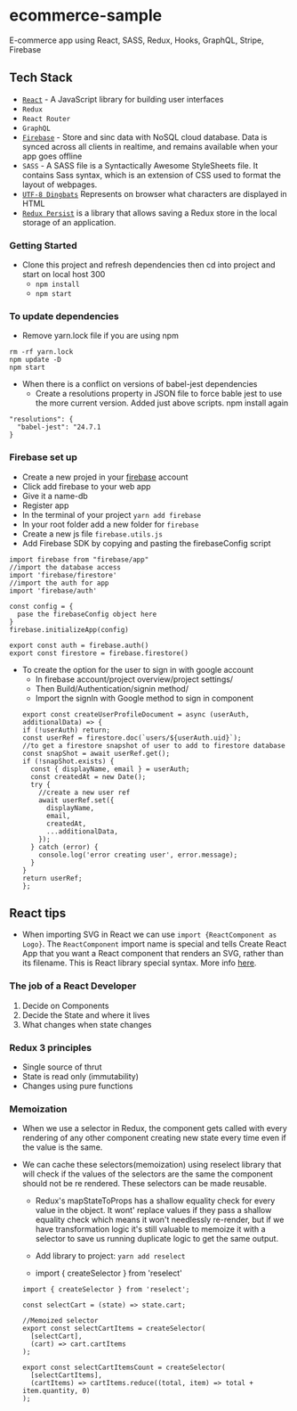 # ecommerce-sample

E-commerce app using React, SASS, Redux, Hooks, GraphQL, Stripe, Firebase

## Tech Stack

- [`React`](https://reactjs.org/) - A JavaScript library for building user interfaces
- `Redux`
- `React Router`
- `GraphQL`
- [`Firebase`](https://firebase.google.com/docs/database) - Store and sinc data with NoSQL cloud database. Data is synced across all clients in realtime, and remains available when your app goes offline
- `SASS` - A SASS file is a Syntactically Awesome StyleSheets file. It contains Sass syntax, which is an extension of CSS used to format the layout of webpages.
- [`UTF-8 Dingbats`](https://www.w3schools.com/charsets/ref_utf_dingbats.asp) Represents on browser what characters are displayed in HTML
- [`Redux Persist`](https://www.npmjs.com/package/redux-persist) is a library that allows saving a Redux store in the local storage of an application.

### Getting Started

- Clone this project and refresh dependencies then cd into project and start on local host 300
  - `npm install`
  - `npm start`

### To update dependencies

- Remove yarn.lock file if you are using npm

```
rm -rf yarn.lock
npm update -D
npm start
```

- When there is a conflict on versions of babel-jest dependencies
  - Create a resolutions property in JSON file to force bable jest to use the more current version. Added just above scripts. npm install again

```
"resolutions": {
  "babel-jest": "24.7.1
}
```

### Firebase set up

- Create a new projed in your [firebase](https://console.firebase.google.com/u/0/) account
- Click add firebase to your web app
- Give it a name-db
- Register app
- In the terminal of your project `yarn add firebase`
- In your root folder add a new folder for `firebase`
- Create a new js file `firebase.utils.js`
- Add Firebase SDK by copying and pasting the firebaseConfig script

```
import firebase from "firebase/app"
//import the database access
import 'firebase/firestore'
//import the auth for app
import 'firebase/auth'

const config = {
  pase the firebaseConfig object here
}
firebase.initializeApp(config)

export const auth = firebase.auth()
export const firestore = firebase.firestore()

```

- To create the option for the user to sign in with google account
  - In firebase account/project overview/project settings/
  - Then Build/Authentication/signin method/
  - Import the signIn with Google method to sign in component
  ```
  export const createUserProfileDocument = async (userAuth, additionalData) => {
  if (!userAuth) return;
  const userRef = firestore.doc(`users/${userAuth.uid}`);
  //to get a firestore snapshot of user to add to firestore database
  const snapShot = await userRef.get();
  if (!snapShot.exists) {
    const { displayName, email } = userAuth;
    const createdAt = new Date();
    try {
      //create a new user ref
      await userRef.set({
        displayName,
        email,
        createdAt,
        ...additionalData,
      });
    } catch (error) {
      console.log('error creating user', error.message);
    }
  }
  return userRef;
  };
  ```

## React tips

- When importing SVG in React we can use `import {ReactComponent as Logo}`. The `ReactComponent` import name is special and tells Create React App that you want a React component that renders an SVG, rather than its filename. This is React library special syntax. More info [here](https://create-react-app.dev/docs/adding-images-fonts-and-files/).

### The job of a React Developer

1. Decide on Components
2. Decide the State and where it lives
3. What changes when state changes

### Redux 3 principles

- Single source of thrut
- State is read only (immutability)
- Changes using pure functions

### Memoization

- When we use a selector in Redux, the component gets called with every rendering of any other component creating new state every time even if the value is the same.
- We can cache these selectors(memoization) using reselect library that will check if the values of the selectors are the same the component should not be re rendered. These selectors can be made reusable.

  - Redux's mapStateToProps has a shallow equality check for every value in the object. It wont' replace values if they pass a shallow equality check which means it won't needlessly re-render, but if we have transformation logic it's still valuable to memoize it with a selector to save us running duplicate logic to get the same output.

  - Add library to project: `yarn add reselect`
  - import { createSelector } from 'reselect'

  ```
  import { createSelector } from 'reselect';

  const selectCart = (state) => state.cart;

  //Memoized selector
  export const selectCartItems = createSelector(
    [selectCart],
    (cart) => cart.cartItems
  );

  export const selectCartItemsCount = createSelector(
    [selectCartItems],
    (cartItems) => cartItems.reduce((total, item) => total + item.quantity, 0)
  );
  ```
